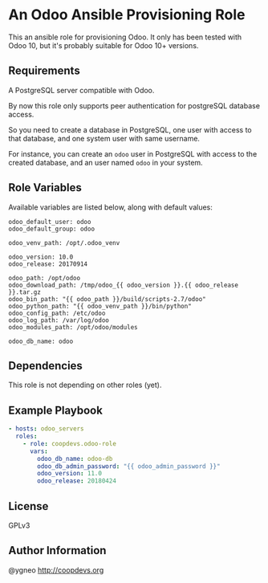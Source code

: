 An Odoo Ansible Provisioning Role
=========================================

This an ansible role for provisioning Odoo. It only has been tested with Odoo 10, but it's probably suitable for Odoo 10+ versions.

Requirements
------------

A PostgreSQL server compatible with Odoo.

By now this role only supports peer authentication for postgreSQL database access.

So you need to create a database in PostgreSQL, one user with access to that database, and one system user with same username.

For instance, you can create an `odoo` user in PostgreSQL with access to the created database, and an user named `odoo` in your system.

Role Variables
--------------
Available variables are listed below, along with default values:

    odoo_default_user: odoo
    odoo_default_group: odoo

    odoo_venv_path: /opt/.odoo_venv

    odoo_version: 10.0
    odoo_release: 20170914

    odoo_path: /opt/odoo
    odoo_download_path: /tmp/odoo_{{ odoo_version }}.{{ odoo_release }}.tar.gz
    odoo_bin_path: "{{ odoo_path }}/build/scripts-2.7/odoo"
    odoo_python_path: "{{ odoo_venv_path }}/bin/python"
    odoo_config_path: /etc/odoo
    odoo_log_path: /var/log/odoo
    odoo_modules_path: /opt/odoo/modules

    odoo_db_name: odoo

Dependencies
------------

This role is not depending on other roles (yet).

Example Playbook
----------------

```yaml
- hosts: odoo_servers
  roles:
    - role: coopdevs.odoo-role
      vars:
        odoo_db_name: odoo-db
        odoo_db_admin_password: "{{ odoo_admin_password }}"
        odoo_version: 11.0
        odoo_release: 20180424
```

License
-------

GPLv3

Author Information
------------------

@ygneo
http://coopdevs.org
